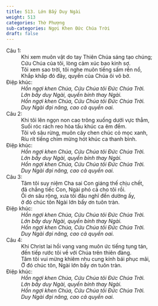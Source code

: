 ```yaml
---
title: 513. Lớn Bấy Duy Ngài
weight: 513
categories: Thờ Phượng
sub-categories: Ngợi Khen Đức Chúa Trời
draft: false
---
```

<dl><dt>Câu 1:</dt><dd data-verse="1">Khi xem muôn vật do tay Thiên Chúa sáng tạo chúng; <br/>Cứu Chúa của tôi, lòng cảm xúc bao kinh sợ. <br/>Tôi xem sao trời, tôi nghe muôn tiếng sấm rền nổ, <br/>Khắp khắp đó đây, quyền của Chúa ôi vô bờ. </dd><dt>Điệp khúc:</dt><dd data-chorus="1"><em>Hồn ngợi khen Chúa, Cứu Chúa tôi Đức Chúa Trời. <br/>Lớn bấy duy Ngài, quyền bính thay Ngài. <br/>Hồn ngợi khen Chúa, Cứu Chúa tôi Đức Chúa Trời. <br/>Duy Ngài đại năng, cao cả quyền oai. </em></dd><dt>Câu 2:</dt><dd data-verse="2">Khi tôi lên ngọn non cao trông xuống dưới vực thẳm, <br/>Suối róc rách reo hòa tấu khúc ca êm đềm. <br/>Tôi vô sâu rừng, muôn cây chen chúc cỏ mọc xanh, <br/>Ríu rít tiếng chim mừng hót khúc ca thanh bình. </dd><dt>Điệp khúc:</dt><dd data-chorus="1"><em>Hồn ngợi khen Chúa, Cứu Chúa tôi Đức Chúa Trời. <br/>Lớn bấy duy Ngài, quyền bính thay Ngài. <br/>Hồn ngợi khen Chúa, Cứu Chúa tôi Đức Chúa Trời. <br/>Duy Ngài đại năng, cao cả quyền oai. </em></dd><dt>Câu 3:</dt><dd data-verse="3">Tâm tôi suy niệm Cha sai Con giáng thế chịu chết, <br/>đã chẳng tiếc Con, Ngài phó cả cho tôi rồi. <br/>Ôi ơn sâu rộng, xưa tôi đâu nghĩ đến dường ấy, <br/>ở đó chúc tôn Ngài lớn bấy ơn tuôn tràn. </dd><dt>Điệp khúc:</dt><dd data-chorus="1"><em>Hồn ngợi khen Chúa, Cứu Chúa tôi Đức Chúa Trời. <br/>Lớn bấy duy Ngài, quyền bính thay Ngài. <br/>Hồn ngợi khen Chúa, Cứu Chúa tôi Đức Chúa Trời. <br/>Duy Ngài đại năng, cao cả quyền oai. </em></dd><dt>Câu 4:</dt><dd data-verse="4">Khi Christ lai hồi vang vang muôn ức tiếng tụng tán, <br/>đến tiếp rước tôi về với Chúa trên thiên đàng. <br/>Tâm tôi vui mừng khiêm nhu cung kính bái phục mãi, <br/>Ở đó chúc tôn, Ngài lớn bấy ơn tuôn tràn. </dd><dt>Điệp khúc:</dt><dd data-chorus="1"><em>Hồn ngợi khen Chúa, Cứu Chúa tôi Đức Chúa Trời. <br/>Lớn bấy duy Ngài, quyền bính thay Ngài. <br/>Hồn ngợi khen Chúa, Cứu Chúa tôi Đức Chúa Trời. <br/>Duy Ngài đại năng, cao cả quyền oai. </em></dd></dl>